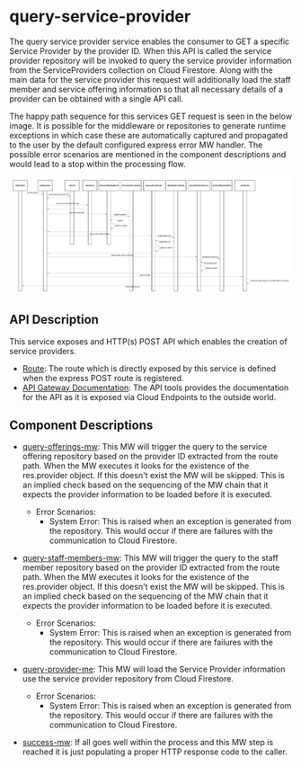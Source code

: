 # query-service-provider

The query service provider service enables the consumer to GET a specific Service Provider by the provider ID. When this API is called the service provider repository will be invoked to query the service provider information from the ServiceProviders collection on Cloud Firestore. Along with the main data for the service provider this request will additionally load the staff member and service offering information so that all necessary details of a provider can be obtained with a single API call.

The happy path sequence for this services GET request is seen in the below image. It is possible for the middleware or repositories to generate runtime exceptions in which case these are automatically captured and propagated to the user by the default configured express error MW handler. The possible error scenarios are mentioned in the component descriptions and would lead to a stop within the processing flow.

[![query-service-provider-sequence](../../../docs/images/query-service-provider-sequence.png)](../../../docs/images/query-service-provider-sequence.png)

## API Description

This service exposes and HTTP(s) POST API which enables the creation of service providers.

- [Route](./src/index.js): The route which is directly exposed by this service is defined when the express POST route is registered.
- [API Gateway Documentation](https://endpointsportal.bookit-app-260021.cloud.goog/docs/esp-fjwomrdjca-ue.a.run.app/0/routes/provider/%7BproviderId%7D/get): The API tools provides the documentation for the API as it is exposed via Cloud Endpoints to the outside world. 

## Component Descriptions

- [query-offerings-mw](./src/query-offerings-mw.js): This MW will trigger the query to the service offering repository based on the provider ID extracted from the route path. When the MW executes it looks for the existence of the res.provider object. If this doesn't exist the MW will be skipped. This is an implied check based on the sequencing of the MW chain that it expects the provider information to be loaded before it is executed.

  - Error Scenarios:
    - System Error: This is raised when an exception is generated from the repository. This would occur if there are failures with the communication to Cloud Firestore.

- [query-staff-members-mw](./src/query-staff-members-mw.js): This MW will trigger the query to the staff member repository based on the provider ID extracted from the route path. When the MW executes it looks for the existence of the res.provider object. If this doesn't exist the MW will be skipped. This is an implied check based on the sequencing of the MW chain that it expects the provider information to be loaded before it is executed.

  - Error Scenarios:
    - System Error: This is raised when an exception is generated from the repository. This would occur if there are failures with the communication to Cloud Firestore.

- [query-provider-me](./src/query-provider-mw.js): This MW will load the Service Provider information use the service provider repository from Cloud Firestore.

  - Error Scenarios:
    - System Error: This is raised when an exception is generated from the repository. This would occur if there are failures with the communication to Cloud Firestore.


- [success-mw](./src/success-mw.js): If all goes well within the process and this MW step is reached it is just populating a proper HTTP response code to the caller.